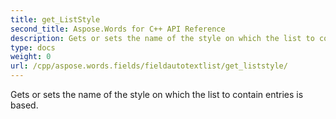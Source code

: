 ```yaml
---
title: get_ListStyle
second_title: Aspose.Words for C++ API Reference
description: Gets or sets the name of the style on which the list to contain entries is based. 
type: docs
weight: 0
url: /cpp/aspose.words.fields/fieldautotextlist/get_liststyle/
---
```


Gets or sets the name of the style on which the list to contain entries is based. 

